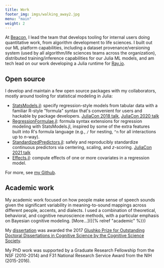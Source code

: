 ```yaml
---
title: Work
footer_img: imgs/walking_away2.jpg
menu: "main"
weight: 2
---
```


At [Beacon](https://beacon.bio), I lead the team that develops tooling for
internal users doing quantitative work, from algorithm development to life
sciences.  I built out our ML platform capabilities, including a dataset
provenance/versioning system (used by all algorithm/life sciences teams across
the organization), distributed training/inference capabilities for our Julia ML
models, and am tech lead on our work developing a Julia runtime for
[Ray.io](https://ray.io).

## Open source

I develop and maintain a few open source packages with my collaborators, mostly
around tooling for statistical modeling in Julia:

- [StatsModels.jl](https://github.com/JuliaStats/StatsModels.jl): specify
  regression-style models from tabular data with a familiar R-style "formula"
  syntax that's convenient for users and hackable by package developers.
  [JuliaCon 2018 talk](https://www.youtube.com/watch?v=HORLJrsghs4), [JuliaCon
  2020 talk](https://www.youtube.com/watch?v=lsEv0-TMk5k)
- [RegressionFormulae.jl](https://github.com/kleinschmidt/RegressionFormulae.jl):
  formula syntax extensions for regression modeling with StatsModels.jl,
  inspired by some of the extra features built into R's formula language (e.g.,
  `/` for nesting, `^n` for all interactions up to _n_-way).
- [StandardizedPredictors.jl](https://github.com/beacon-biosignals/StandardizedPredictors.jl):
  safely and reproducibly standardize continuous predictors via centering,
  scaling, and _z_-scoring.  [JuliaCon 2021
  talk](https://www.youtube.com/watch?v=mAgyr8ZvJNg)
- [Effects.jl](https://github.com/beacon-biosignals/Effects.jl): compute effects
  of one or more covariates in a regression model.

For more, see [my Github](https://github.com/kleinschmidt).

## Academic work

My academic work focused on how people make sense of speech sounds given the
significant variability in meaning-to-sound mappings across different people,
accents, and dialects.  I used a combination of theoretical, behavioral, and
cognitive neuroscience methods, with a particular emphasis on Bayesian cognitive
modeling.  [More...]({{% relref "academic" %}})

My [dissertation](https://github.com/kleinschmidt/diss) was awarded the 2017
[Glushko Prize for Outstanding Doctoral Dissertations in Cognitive Science by
the Cognitive Science
Society](https://cognitivesciencesociety.org/glushko-dissertation-prize/).

My PhD work was supported by a Graduate Research Fellowship from the NSF
(2010-2014) and F31 National Research Service Award from the NIH (2015-2016).
